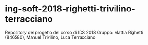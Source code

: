 # ing-soft-2018-righetti-trivilino-terracciano
Repository del progetto del corso di IDS 2018
Gruppo: Mattia Righetti (846580), Manuel Trivilino, Luca Terracciano
